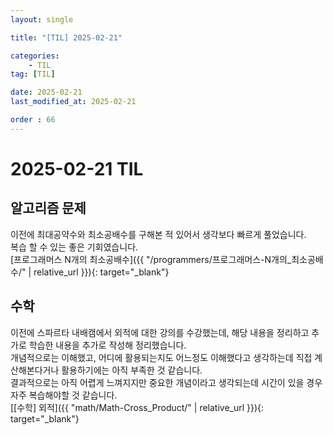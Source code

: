 ```yaml
---
layout: single

title: "[TIL] 2025-02-21"

categories:
    - TIL
tag: [TIL]

date: 2025-02-21
last_modified_at: 2025-02-21

order : 66
---
```


# 2025-02-21 TIL

## 알고리즘 문제

이전에 최대공약수와 최소공배수를 구해본 적 있어서 생각보다 빠르게 풀었습니다.  
복습 할 수 있는 좋은 기회였습니다.  
[프로그래머스 N개의 최소공배수]({{ "/programmers/프로그래머스-N개의_최소공배수/" | relative_url }}){: target="_blank"}

## 수학

이전에 스파르타 내배캠에서 외적에 대한 강의를 수강했는데, 해당 내용을 정리하고 추가로 학습한 내용을 추가로 작성해 정리했습니다.  
개념적으로는 이해했고, 어디에 활용되는지도 어느정도 이해했다고 생각하는데 직접 계산해본다거나 활용하기에는 아직 부족한 것 같습니다.  
결과적으로는 아직 어렵게 느껴지지만 중요한 개념이라고 생각되는데 시간이 있을 경우 자주 복습해야할 것 같습니다.  
[[수학] 외적]({{ "math/Math-Cross_Product/" | relative_url }}){: target="_blank"}